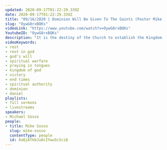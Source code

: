 ```yaml
---
updated: 2020-09-17T01:22:29.339Z
date: 2020-09-17T01:22:29.339Z
title: "09/16/2020 | Dominion Will Be Given To The Saints (Pastor Mike Sosso)"
slug: "OywG8rxBQKs"
videoLink: "https://www.youtube.com/watch?v=OywG8rxBQKs"
YoutubeID: "OywG8rxBQKs"
description: "It is the destiny of the Church to establish the Kingdom of God here on earth as it is in heaven. We ought not live in fear for dominion will be given to the Church. This sermon was delivered by Pastor Michael Sosso at Freedom Fellowship Church International on September 09, 2020."
videoKeywords:
- rest
- rest in god
- god's will
- spiritual warfare
- praying in tongues
- kingdom of god
- victory
- end times
- spiritual authority
- dominion
- daniel
playlists:
- full sermons
- livestreams
speakers:
- Michael Sosso
people:
- title: Mike Sosso
  slug: mike-sosso
  contentType: people
  id: 6aQjATkbJuOcIYwuGcSciQ
---
```

